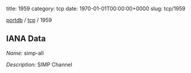 title: 1959
category: tcp
date: 1970-01-01T00:00:00+0000
slug: tcp/1959

[portdb](/) / [tcp](/category/tcp.html) / 1959


## IANA Data

_Name:_ simp-all

_Description:_ SIMP Channel

